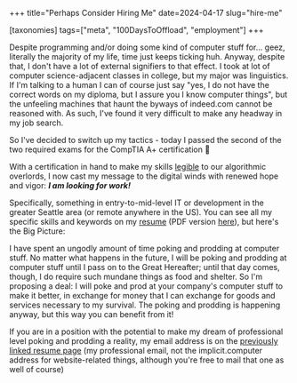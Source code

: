 +++
title="Perhaps Consider Hiring Me"
date=2024-04-17
slug="hire-me"

[taxonomies]
tags=["meta", "100DaysToOffload", "employment"]
+++


Despite programming and/or doing some kind of computer stuff for... geez, literally the majority of my life, time just keeps ticking huh. Anyway, despite that, I don't have a lot of external signifiers to that effect. I took at lot of computer science-adjacent classes in college, but my major was linguistics. If I'm talking to a human I can of course just say "yes, I do not have the correct words on my diploma, but I assure you I know computer things", but the unfeeling machines that haunt the byways of indeed.com cannot be reasoned with. As such, I've found it very difficult to make any headway in my job search. 

So I've decided to switch up my tactics - today I passed the second of the two required exams for the CompTIA A+ certification 🥳

With a certification in hand to make my skills [legible](https://en.wikipedia.org/wiki/Seeing_Like_a_State) to our algorithmic overlords, I now cast my message to the digital winds with renewed hope and vigor: ***I am looking for work!***

Specifically, something in entry-to-mid-level IT or development in the greater Seattle area (or remote anywhere in the US). You can see all my specific skills and keywords on my [resume](https://implicit.computer/resume) (PDF version [here](https://implicit.computer/resume.pdf)), but here's the Big Picture: 

I have spent an ungodly amount of time poking and prodding at computer stuff. No matter what happens in the future, I will be poking and prodding at computer stuff until I pass on to the Great Hereafter; until that day comes, though, I do require such mundane things as food and shelter. So I'm proposing a deal: I will poke and prod at your company's computer stuff to make it better, in exchange for money that I can exchange for goods and services necessary to my survival. The poking and prodding is happening anyway, but this way you can benefit from it!

If you are in a position with the potential to make my dream of professional level poking and prodding a reality, my email address is on the [previously linked resume page](https://implicit.computer/resume) (my professional email, not the implicit.computer address for website-related things, although you're free to mail that one as well of course) 


